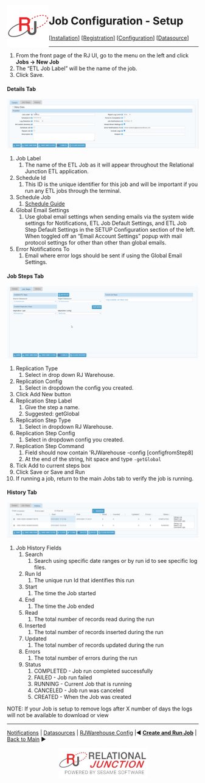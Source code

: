 <a href="http://www.sesamesoftware.com"><img align=left src="../images/RJOrbit110x110.png"></img></a>

#  Job Configuration - Setup

[[Installation](installguide.md)] [[Registration](RegistrationGuide.md)] [[Configuration](configurationGuide.md)] [[Datasource](DatasourceGuide.md)]

---

1. From the front page of the RJ UI, go to the menu on the left and click **Jobs &rarr; New Job**
2. The “ETL Job Label” will be the name of the job.
3. Click Save.

#### Details Tab

![Details Tab](../images/jobsteps2.png)
1. Job Label
   1. The name of the ETL Job as it will appear throughout the Relational Junction ETL application.
2. Schedule Id
   1. This ID is the unique identifier for this job and will be important if you run any ETL jobs through the terminal.
3. Schedule Job
   1. [Schedule Guide](./Supporting/Schedule.md)
4. Global Email Settings
   1.  Use global email settings when sending emails via the system wide settings for Notifications, ETL Job Default Settings, and ETL Job Step Default Settings in the SETUP Configuration section of the left. When toggled off an “Email Account Settings” popup with mail protocol settings for other than other than global emails.
5. Error Notifications To
   1. Email where error logs should be sent if using the Global Email Settings.

#### Job Steps Tab

![Job Steps Tab](../images/jobsteps3.png)

1. Replication Type
   1. Select in drop down RJ Warehouse.
2. Replication Config
   1. Select in dropdown the config you created.
3. Click Add New button
4. Replication Step Label
   1. Give the step a name. 
   2. Suggested: getGlobal
5. Replication Step Type
   1. Select in dropdown RJ Warehouse.
6. Replication Step Config
   1. Select in dropdown config you created.
7. Replication Step Command
   1.  Field should now contain 'RJWarehouse -config [configfromStep8]
   2.  At the end of the string, hit space and type ```-getGlobal```
8.  Tick Add to current steps box
9.  Click Save or Save and Run
10. If running a job, return to the main Jobs tab to verify the job is running.

#### History Tab

![History Tab](../images/jobsteps4.png)

1. Job History Fields
   1. Search
      1. Search using specific date ranges or by run id to see specific log files.
   2. Run Id
      1. The unique run Id that identifies this run
   3. Start
      1. The time the Job started
   4. End
      1. The time the Job ended 
   5. Read
      1. The total number of records read during the run 
   6. Inserted
      1. The total number of records inserted during the run
   7. Updated
      1. The total number of records updated during the run 
   8. Errors
      1. The total number of errors during the run 
   9.  Status
       1.  COMPLETED - Job run completed successfully
       2.  FAILED - Job run failed 
       3.  RUNNING - Current Job that is running
       4.  CANCELED - Job run was canceled 
       5.  CREATED - When the Job was created

NOTE: If your Job is setup to remove logs after X number of days the logs will not be available to download or view

---

[Notifications](notification.md) | [Datasources](DatasourceGuide.md) | [RJWarehouse Config](rjwarehouseconfig.md) |&#9664; [**Create and Run Job**](JobSetup.md) | [Back to Main](../README.md) &#9654;

 <p align="center" >  <a href="http://www.sesamesoftware.com"><img align=center src="../images/poweredBy.png" height="80px"></img></a> </p>
